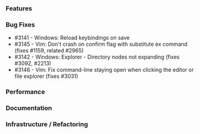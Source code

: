 ### Features 

### Bug Fixes

- #3141 - Windows: Reload keybindings on save
- #3145 - Vim: Don't crash on confirm flag with substitute ex command (fixes #1159, related #2965)
- #3142 - Windows: Explorer - Directory nodes not expanding (fixes #3092, #2213)
- #3146 - Vim: Fix command-line staying open when clicking the editor or file explorer (fixes #3031)

### Performance

### Documentation

### Infrastructure / Refactoring

